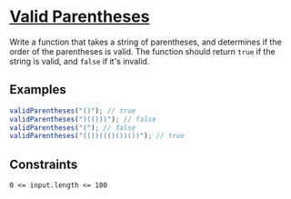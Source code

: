 # [Valid Parentheses](https://www.codewars.com/kata/52774a314c2333f0a7000688)

Write a function that takes a string of parentheses, and determines if the order of the parentheses is valid. The function should return `true` if the string is valid, and `false` if it's invalid.

## Examples

```javascript
validParentheses("()"); // true
validParentheses(")(()))"); // false
validParentheses("("); // false
validParentheses("(())((()())())"); // true
```

## Constraints

`0 <= input.length <= 100`
